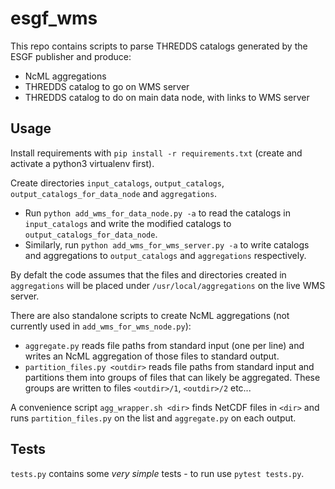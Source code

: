 # esgf_wms

This repo contains scripts to parse THREDDS catalogs generated by the ESGF publisher and produce:
* NcML aggregations
* THREDDS catalog to go on WMS server
* THREDDS catalog to do on main data node, with links to WMS server

## Usage

Install requirements with `pip install -r requirements.txt` (create and activate a python3 virtualenv first).

Create directories `input_catalogs`, `output_catalogs`, `output_catalogs_for_data_node` and `aggregations`.

* Run `python add_wms_for_data_node.py -a` to read the catalogs in `input_catalogs` and write the modified catalogs to `output_catalogs_for_data_node`.
* Similarly, run `python add_wms_for_wms_server.py -a` to write catalogs and aggregations to `output_catalogs` and `aggregations` respectively.

By defalt the code assumes that the files and directories created in `aggregations` will be placed under `/usr/local/aggregations` on the live WMS server.

There are also standalone scripts to create NcML aggregations (not currently used in `add_wms_for_wms_node.py`):

* `aggregate.py` reads file paths from standard input (one per line) and writes an NcML aggregation of those files to standard output.
* `partition_files.py <outdir>` reads file paths from standard input and partitions them into groups of files that can likely be aggregated. These groups are written to files `<outdir>/1`, `<outdir>/2` etc...

A convenience script `agg_wrapper.sh <dir>` finds NetCDF files in `<dir>` and runs `partition_files.py` on the list and `aggregate.py` on each output.

## Tests

`tests.py` contains some *very simple* tests - to run use `pytest tests.py`.
